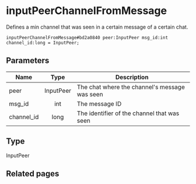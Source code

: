 # inputPeerChannelFromMessage
Defines a min channel that was seen in a certain message of a certain chat.

```
inputPeerChannelFromMessage#bd2a0840 peer:InputPeer msg_id:int channel_id:long = InputPeer;
```

## Parameters
| Name | Type | Description |
| ---- | :----: | ----------- |
| peer | InputPeer | The chat where the channel's message was seen |
| msg_id | int | The message ID |
| channel_id | long | The identifier of the channel that was seen |


## Type
InputPeer

## Related pages
